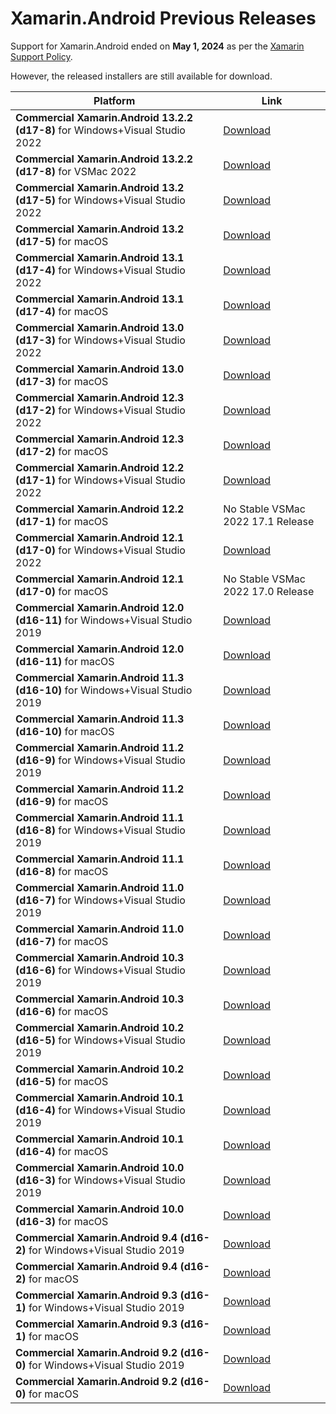 Xamarin.Android Previous Releases
===============

Support for Xamarin.Android ended on **May 1, 2024** as per the [Xamarin Support Policy][xamarin-support-policy].

[xamarin-support-policy]: https://dotnet.microsoft.com/en-us/platform/support/policy/xamarin

However, the released installers are still available for download.

| Platform        | Link   |
|-----------------|--------|
| **Commercial Xamarin.Android 13.2.2 (d17-8)** for Windows+Visual Studio 2022                | [Download][commercial-d17-8-Windows-x86_64] |
| **Commercial Xamarin.Android 13.2.2 (d17-8)** for VSMac 2022                                | [Download][commercial-d17-8-macOS-x86_64]   |
| **Commercial Xamarin.Android 13.2 (d17-5)** for Windows+Visual Studio 2022                  | [Download][commercial-d17-5-Windows-x86_64] |
| **Commercial Xamarin.Android 13.2 (d17-5)** for macOS                                       | [Download][commercial-d17-5-macOS-x86_64]   |
| **Commercial Xamarin.Android 13.1 (d17-4)** for Windows+Visual Studio 2022                  | [Download][commercial-d17-4-Windows-x86_64] |
| **Commercial Xamarin.Android 13.1 (d17-4)** for macOS                                       | [Download][commercial-d17-4-macOS-x86_64]   |
| **Commercial Xamarin.Android 13.0 (d17-3)** for Windows+Visual Studio 2022                  | [Download][commercial-d17-3-Windows-x86_64] |
| **Commercial Xamarin.Android 13.0 (d17-3)** for macOS                                       | [Download][commercial-d17-3-macOS-x86_64]   |
| **Commercial Xamarin.Android 12.3 (d17-2)** for Windows+Visual Studio 2022                  | [Download][commercial-d17-2-Windows-x86_64] |
| **Commercial Xamarin.Android 12.3 (d17-2)** for macOS                                       | [Download][commercial-d17-2-macOS-x86_64]   |
| **Commercial Xamarin.Android 12.2 (d17-1)** for Windows+Visual Studio 2022                  | [Download][commercial-d17-1-Windows-x86_64] |
| **Commercial Xamarin.Android 12.2 (d17-1)** for macOS                                       | No Stable VSMac 2022 17.1 Release   |
| **Commercial Xamarin.Android 12.1 (d17-0)** for Windows+Visual Studio 2022                  | [Download][commercial-d17-0-Windows-x86_64] |
| **Commercial Xamarin.Android 12.1 (d17-0)** for macOS                                       | No Stable VSMac 2022 17.0 Release   |
| **Commercial Xamarin.Android 12.0 (d16-11)** for Windows+Visual Studio 2019                 | [Download][commercial-d16-11-Windows-x86_64] |
| **Commercial Xamarin.Android 12.0 (d16-11)** for macOS                                      | [Download][commercial-d16-11-macOS-x86_64]   |
| **Commercial Xamarin.Android 11.3 (d16-10)** for Windows+Visual Studio 2019                 | [Download][commercial-d16-10-Windows-x86_64] |
| **Commercial Xamarin.Android 11.3 (d16-10)** for macOS                                      | [Download][commercial-d16-10-macOS-x86_64]   |
| **Commercial Xamarin.Android 11.2 (d16-9)** for Windows+Visual Studio 2019                  | [Download][commercial-d16-9-Windows-x86_64] |
| **Commercial Xamarin.Android 11.2 (d16-9)** for macOS                                       | [Download][commercial-d16-9-macOS-x86_64]   |
| **Commercial Xamarin.Android 11.1 (d16-8)** for Windows+Visual Studio 2019                  | [Download][commercial-d16-8-Windows-x86_64] |
| **Commercial Xamarin.Android 11.1 (d16-8)** for macOS                                       | [Download][commercial-d16-8-macOS-x86_64]   |
| **Commercial Xamarin.Android 11.0 (d16-7)** for Windows+Visual Studio 2019                  | [Download][commercial-d16-7-Windows-x86_64] |
| **Commercial Xamarin.Android 11.0 (d16-7)** for macOS                                       | [Download][commercial-d16-7-macOS-x86_64]   |
| **Commercial Xamarin.Android 10.3 (d16-6)** for Windows+Visual Studio 2019                  | [Download][commercial-d16-6-Windows-x86_64] |
| **Commercial Xamarin.Android 10.3 (d16-6)** for macOS                                       | [Download][commercial-d16-6-macOS-x86_64]   |
| **Commercial Xamarin.Android 10.2 (d16-5)** for Windows+Visual Studio 2019                  | [Download][commercial-d16-5-Windows-x86_64] |
| **Commercial Xamarin.Android 10.2 (d16-5)** for macOS                                       | [Download][commercial-d16-5-macOS-x86_64]   |
| **Commercial Xamarin.Android 10.1 (d16-4)** for Windows+Visual Studio 2019                  | [Download][commercial-d16-4-Windows-x86_64] |
| **Commercial Xamarin.Android 10.1 (d16-4)** for macOS                                       | [Download][commercial-d16-4-macOS-x86_64]   |
| **Commercial Xamarin.Android 10.0 (d16-3)** for Windows+Visual Studio 2019                  | [Download][commercial-d16-3-Windows-x86_64] |
| **Commercial Xamarin.Android 10.0 (d16-3)** for macOS                                       | [Download][commercial-d16-3-macOS-x86_64]   |
| **Commercial Xamarin.Android 9.4 (d16-2)** for Windows+Visual Studio 2019                   | [Download][commercial-d16-2-Windows-x86_64] |
| **Commercial Xamarin.Android 9.4 (d16-2)** for macOS                                        | [Download][commercial-d16-2-macOS-x86_64]   |
| **Commercial Xamarin.Android 9.3 (d16-1)** for Windows+Visual Studio 2019                   | [Download][commercial-d16-1-Windows-x86_64] |
| **Commercial Xamarin.Android 9.3 (d16-1)** for macOS                                        | [Download][commercial-d16-1-macOS-x86_64]   |
| **Commercial Xamarin.Android 9.2 (d16-0)** for Windows+Visual Studio 2019                   | [Download][commercial-d16-0-Windows-x86_64] |
| **Commercial Xamarin.Android 9.2 (d16-0)** for macOS                                        | [Download][commercial-d16-0-macOS-x86_64]   |

[commercial-d16-0-Windows-x86_64]:        https://aka.ms/xamarin-android-commercial-d16-0-windows
[commercial-d16-0-macOS-x86_64]:          https://aka.ms/xamarin-android-commercial-d16-0-macos
[commercial-d16-1-Windows-x86_64]:        https://aka.ms/xamarin-android-commercial-d16-1-windows
[commercial-d16-1-macOS-x86_64]:          https://aka.ms/xamarin-android-commercial-d16-1-macos
[commercial-d16-2-Windows-x86_64]:        https://aka.ms/xamarin-android-commercial-d16-2-windows
[commercial-d16-2-macOS-x86_64]:          https://aka.ms/xamarin-android-commercial-d16-2-macos
[commercial-d16-3-Windows-x86_64]:        https://aka.ms/xamarin-android-commercial-d16-3-windows
[commercial-d16-3-macOS-x86_64]:          https://aka.ms/xamarin-android-commercial-d16-3-macos
[commercial-d16-4-Windows-x86_64]:        https://aka.ms/xamarin-android-commercial-d16-4-windows
[commercial-d16-4-macOS-x86_64]:          https://aka.ms/xamarin-android-commercial-d16-4-macos
[commercial-d16-5-Windows-x86_64]:        https://aka.ms/xamarin-android-commercial-d16-5-windows
[commercial-d16-5-macOS-x86_64]:          https://aka.ms/xamarin-android-commercial-d16-5-macos
[commercial-d16-6-Windows-x86_64]:        https://aka.ms/xamarin-android-commercial-d16-6-windows
[commercial-d16-6-macOS-x86_64]:          https://aka.ms/xamarin-android-commercial-d16-6-macos
[commercial-d16-7-Windows-x86_64]:        https://aka.ms/xamarin-android-commercial-d16-7-windows
[commercial-d16-7-macOS-x86_64]:          https://aka.ms/xamarin-android-commercial-d16-7-macos
[commercial-d16-8-Windows-x86_64]:        https://aka.ms/xamarin-android-commercial-d16-8-windows
[commercial-d16-8-macOS-x86_64]:          https://aka.ms/xamarin-android-commercial-d16-8-macos
[commercial-d16-9-Windows-x86_64]:        https://aka.ms/xamarin-android-commercial-d16-9-windows
[commercial-d16-9-macOS-x86_64]:          https://aka.ms/xamarin-android-commercial-d16-9-macos
[commercial-d16-10-Windows-x86_64]:       https://aka.ms/xamarin-android-commercial-d16-10-windows
[commercial-d16-10-macOS-x86_64]:         https://aka.ms/xamarin-android-commercial-d16-10-macos
[commercial-d16-11-Windows-x86_64]:       https://aka.ms/xamarin-android-commercial-d16-11-windows
[commercial-d16-11-macOS-x86_64]:         https://aka.ms/xamarin-android-commercial-d16-11-macos
[commercial-d17-0-Windows-x86_64]:        https://aka.ms/xamarin-android-commercial-d17-0-windows
[commercial-d17-1-Windows-x86_64]:        https://aka.ms/xamarin-android-commercial-d17-1-windows
[commercial-d17-2-Windows-x86_64]:        https://aka.ms/xamarin-android-commercial-d17-2-windows
[commercial-d17-2-macOS-x86_64]:          https://aka.ms/xamarin-android-commercial-d17-2-macos
[commercial-d17-3-Windows-x86_64]:        https://aka.ms/xamarin-android-commercial-d17-3-windows
[commercial-d17-3-macOS-x86_64]:          https://aka.ms/xamarin-android-commercial-d17-3-macos
[commercial-d17-4-Windows-x86_64]:        https://aka.ms/xamarin-android-commercial-d17-4-windows
[commercial-d17-4-macOS-x86_64]:          https://aka.ms/xamarin-android-commercial-d17-4-macos
[commercial-d17-5-Windows-x86_64]:        https://aka.ms/xamarin-android-commercial-d17-5-windows
[commercial-d17-5-macOS-x86_64]:          https://aka.ms/xamarin-android-commercial-d17-5-macos
[commercial-d17-8-Windows-x86_64]:        https://aka.ms/xamarin-android-commercial-d17-8-windows
[commercial-d17-8-macOS-x86_64]:          https://aka.ms/xamarin-android-commercial-d17-8-macos
